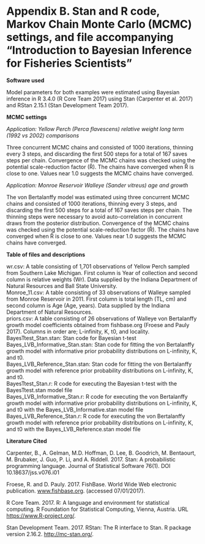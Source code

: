 # Appendix B. Stan and R code, Markov Chain Monte Carlo (MCMC) settings, and file accompanying “Introduction to Bayesian Inference for Fisheries Scientists”

<b>Software used</b>

Model parameters for both examples were estimated using Bayesian inference in R 3.4.0 (R Core Team 2017) using Stan (Carpenter et al. 2017) and RStan 2.15.1 (Stan Development Team 2017).

<b>MCMC settings</b>

<i>Application: Yellow Perch (Perca flavescens) relative weight long term (1992 vs 2002) comparisons</i>

Three concurrent MCMC chains and consisted of 1000 iterations, thinning every 3 steps, and discarding the first 500 steps for a total of 167 saves steps per chain. Convergence of the MCMC chains was checked using the potential scale-reduction factor (Ȓ). The chains have converged when Ȓ is close to one. Values near 1.0 suggests the MCMC chains have converged.

<i>Application: Monroe Reservoir Walleye (Sander vitreus) age and growth</i>

The von Bertalanffy model was estimated using three concurrent MCMC chains and consisted of 1000 iterations, thinning every 3 steps, and discarding the first 500 steps for a total of 167 saves steps per chain. The thinning steps were necessary to avoid auto-correlation in concurrent draws from the posterior distribution. Convergence of the MCMC chains was checked using the potential scale-reduction factor (Ȓ). The chains have converged when Ȓ is close to one. Values near 1.0 suggests the MCMC chains have converged.	

<b>Table of files and descriptions</b>

wr.csv: A table consisting of 1,701 observations of Yellow Perch sampled from Southern Lake Michigan. First column is Year of collection and second column is relative weights (Wr). Data supplied by the Indiana Department of Natural Resources and Ball State University.<br>
Monroe_11.csv: A table consisting of 33 observations of Walleye sampled from Monroe Reservoir in 2011. First column is total length (TL, cm) and second column is Age (Age, years). Data supplied by the Indiana Department of Natural Resources.<br>
priors.csv: A table consisting of 26 observations of Walleye von Bertalanffy growth model coefficients obtained from fishbase.org (Froese and Pauly 2017). Columns in order are; L-infinity, K, t0, and locality.<br>
BayesTtest_Stan.stan:	Stan code for Bayesian t-test<br>
Bayes_LVB_Informative_Stan.stan:	Stan code for fitting the von Bertalanffy growth model with informative prior probability distributions on L-infinity, K, and t0.<br>
Bayes_LVB_Reference_Stan.stan:	Stan code for fitting the von Bertalanffy growth model with reference prior probability distributions on L-infinity, K, and t0.<br>
BayesTtest_Stan.r:	R code for executing the Bayesian t-test with the BayesTtest.stan model file<br>
Bayes_LVB_Informative_Stan.r:	R code for executing the von Bertalanffy growth model with informative prior probability distributions on L-infinity, K, and t0 with the Bayes_LVB_Informative.stan model file<br>
Bayes_LVB_Reference_Stan.r:	R code for executing the von Bertalanffy growth model with reference prior probability distributions on L-infinity, K, and t0 with the Bayes_LVB_Reference.stan model file


<b>Literature Cited</b>

Carpenter, B., A. Gelman, M.D. Hoffman, D. Lee, B. Goodrich, M. Bentaourt, M. Brubaker, J. Guo, P. Li, and A. Riddell. 2017. Stan: A probabilistic programming language. Journal of Statistical Software 76(1). DOI 10.18637/jss.v076.i01

Froese, R. and D. Pauly. 2017. FishBase. World Wide Web electronic publication. www.fishbase.org. (accessed 07/01/2017).

R Core Team. 2017. R: A language and environment for statistical computing. R Foundation for Statistical Computing, Vienna, Austria. URL https://www.R-project.org/.

Stan Development Team. 2017. RStan: The R interface to Stan. R package version 2.16.2. http://mc-stan.org/.
